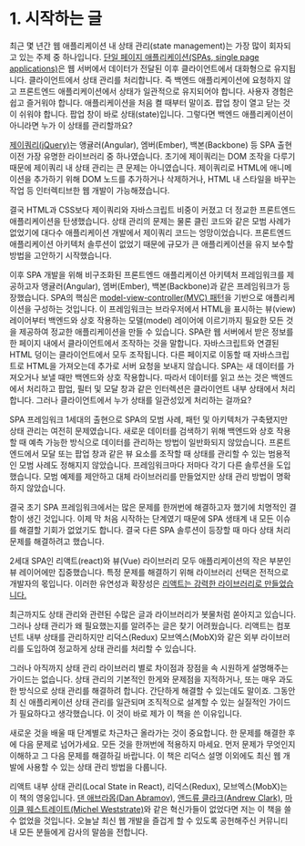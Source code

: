 # 1. 시작하는 글

최근 몇 년간 웹 애플리케이션 내 상태 관리(state management)는 가장 많이 회자되고 있는 주제 중 하나입니다. [단일 페이지 애플리케이션(SPAs, single page applications)](https://en.wikipedia.org/wiki/Single-page_application)은 웹 서버에서 데이터가 전달된 이후 클라이언트에서 대화형으로 유지됩니다. 클라이언트에서 상태 관리를 처리합니다. 즉 백엔드 애플리케이션에 요청하지 않고 프론트엔드 애플리케이션에서 상태가 일관적으로 유지되어야 합니다. 사용자 경험은 쉽고 즐거워야 합니다. 애플리케이션을 처음 켤 때부터 말이죠. 팝업 창이 열고 닫는 것이 쉬워야 합니다. 팝업 창이 바로 상태(state)입니다. 그렇다면 백엔드 애플리케이션이 아니라면 누가 이 상태를 관리할까요?

[제이쿼리(jQuery)](https://en.wikipedia.org/wiki/JQuery)는 앵귤러(Angular), 엠버(Ember), 백본(Backbone) 등 SPA 출현 이전 가장 유명한 라이브러리 중 하나였습니다. 초기에 제이쿼리는 DOM 조작을 다루기 때문에 제이쿼리 내 상태 관리는 큰 문제는 아니였습니다. 제이쿼리로 HTML에 애니메이션을 추가하기 위해 DOM 노드를 추가하거나 삭제하거나, HTML 내 스타일을 바꾸는 작업 등 인터렉티브한 웹 개발이 가능해졌습니다.

결국 HTML과 CSS보다 제이쿼리와 자바스크립트 비중이 커졌고 더 정교한 프론트엔드 애플리케이션을 탄생했습니다. 상태 관리의 문제는 물론 클린 코드와 같은 모범 사례가 없었기에 대다수 애플리케이션 개발에서 제이쿼리 코드는 엉망이었습니다. 프론트엔드 애플리케이션 아키텍처 솔루션이 없었기 때문에 규모가 큰 애플리케이션을 유지 보수할 방법을 고안하기 시작했습니다.

이후 SPA 개발을 위해 비구조화된 프론트엔드 애플리케이션 아키텍처 프레임워크를 제공하고자 앵귤러(Angular), 엠버(Ember), 백본(Backbone)과 같은 프레임워크가 등장했습니다. SPA의 핵심은 [model-view-controller(MVC) 패턴](https://en.wikipedia.org/wiki/Model-view-controller)을 기반으로 애플리케이션을 구성하는 것입니다. 이 프레임워크는 브라우저에서 HTML을 표시하는 뷰(view) 레이어부터 백엔드와 상호 작용하는 모델(model) 레이어에 이르기까지 필요한 모든 것을 제공하여 정교한 애플리케이션을 만들 수 있습니다. SPA란 웹 서버에서 받은 정보를 한 페이지 내에서 클라이언트에서 조작하는 것을 말합니다. 자바스크립트와 연결된 HTML 덩이는 클라이언트에서 모두 조작됩니다. 다른 페이지로 이동할 때 자바스크립트로 HTML을 가져오는데 추가로 서버 요청을 보내지 않습니다. SPA는 새 데이터를 가져오거나 보낼 때만 백엔드와 상호 작용합니다. 따라서 데이터를 읽고 쓰는 것은 백엔드에서 처리하고 팝업, 필터 및 모달 창과 같은 인터렉션은 클라이언트 내부 상태에서 처리합니다. 그러나 클라이언트에서 누가 상태를 일관성있게 처리하는 걸까요?

SPA 프레임워크 1세대의 출현으로 SPA의 모범 사례, 패턴 및 아키텍처가 구축됐지만 상태 관리는 여전히 문제였습니다. 새로운 데이터를 검색하기 위해 백엔드와 상호 작용할 때 예측 가능한 방식으로 데이터를 관리하는 방법이 일반화되지 않았습니다. 프론트엔드에서 모달 또는 팝업 창과 같은 뷰 요소를 조작할 때 상태를 관리할 수 있는 범용적인 모범 사례도 정해지지 않았습니다. 프레임워크마다 저마다 각기 다른 솔루션을 도입했습니다. 모범 예제를 제안하고 대체 라이브러리를 만들었지만 상태 관리 방법이 명확하지 않았습니다.

결국 초기 SPA 프레임워크에서는 많은 문제를 한꺼번에 해결하고자 했기에 치명적인 결함이 생긴 것입니다. 이제 막 처음 시작하는 단계였기 때문에 SPA 생태계 내 모든 이슈를 해결할 기회가 없었기도 합니다. 결국 다른 SPA 솔루션이 등장할 때 마다 상태 처리 문제를 해결하려고 했습니다.

2세대 SPA인 리액트(react)와 뷰(Vue) 라이브러리 모두 애플리케이션의 작은 부분인 뷰 레이어에만 집중했습니다. 특정 문제를 해결하기 위해 라이브러리 선택은 전적으로 개발자의 몫입니다. 이러한 유연성과 확장성은 [리액트는 강력한 라이브러리로 만들었습니다.](https://www.robinwieruch.de/reasons-why-i-moved-from-angular-to-react/)

최근까지도 상태 관리와 관련된 수많은 글과 라이브러리가 봇물처럼 쏟아지고 있습니다. 그러나 상태 관리가 왜 필요했는지를 알려주는 글은 찾기 어려웠습니다. 리액트는 컴포넌트 내부 상태를 관리하지만 리덕스(Redux) 모브엑스(MobX)와 같은 외부 라이브러리를 도입하여 정교하게 상태 관리를 처리할 수 있습니다.

그러나 아직까지 상태 관리 라이브러리 별로 차이점과 장점을 속 시원하게 설명해주는 가이드는 없습니다. 상태 관리의 기본적인 한게와 문제점을 지적하거나, 또는 매우 과도한 방식으로 상태 관리를 해결하려 합니다. 간단하게 해결할 수 있는데도 말이죠. 그동안 최 신 애플리케이션 상태 관리를 일관되며 조직적으로 설계할 수 있는 실질적인 가이드가 필요하다고 생각했습니다. 이 것이 바로 제가 이 책을 쓴 이유입니다.

새로운 것을 배울 때 단계별로 차근차근 올라가는 것이 중요합니다. 한 문제를 해결한 후에 다음 문제로 넘어가세요. 모든 것을 한꺼번에 적용하지 마세요. 먼저 문제가 무엇인지 이해하고 그 다음 문제를 해결하길 바랍니다. 이 책은 리덕스 설명 이외에도 최신 웹 개발에 사용할 수 있는 상태 관리 방법을 다룹니다.

리액트 내부 상태 관리(Local State in React), 리덕스(Redux), 모브엑스(MobX)는 이 책의 영웅입니다. [댄 애브라몹(Dan Abramov)](https://twitter.com/dan_abramov), [앤드류 클라크(Andrew Clark)](https://twitter.com/acdlite), [마이클 웨스트레이트(Michel Weststrate)](https://twitter.com/mweststrate)와 같은 혁신가들이 없었다면 저는 이 책을 쓸 수 없었을 것입니다. 오늘날 최신 웹 개발을 즐겁게 할 수 있도록 공헌해주신 커뮤니티 내 모든 분들에게 감사의 말씀을 전합니다.